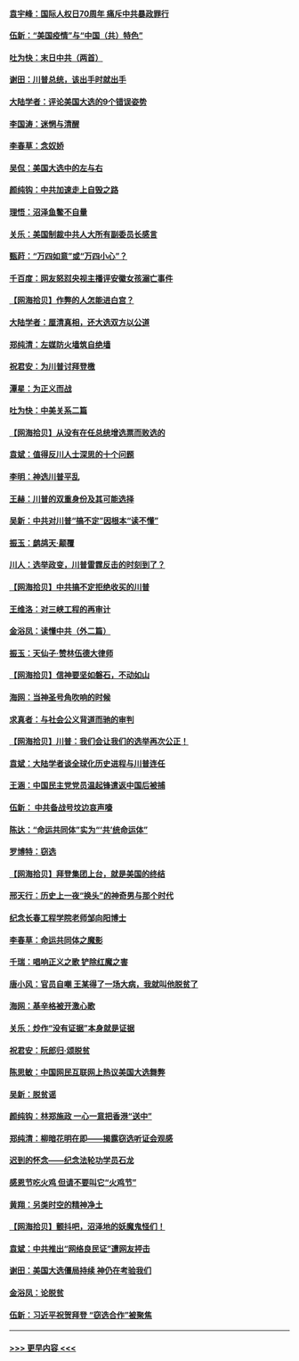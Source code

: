 #### [袁宇峰：国际人权日70周年 痛斥中共暴政罪行](../pages/nsc993/n12611965.md?t=12120751) 
#### [伍新：“美国疫情”与“中国（共）特色”](../pages/nsc993/n12611463.md?t=12120751) 
#### [吐为快：末日中共（两首）](../pages/nsc993/n12611461.md?t=12120751) 
#### [谢田：川普总统，该出手时就出手](../pages/nsc993/n12610905.md?t=12120751) 
#### [大陆学者：评论美国大选的9个错误姿势](../pages/nsc993/n12609586.md?t=12120751) 
#### [李国涛：迷惘与清醒](../pages/nsc993/n12607532.md?t=12120751) 
#### [李春草：念奴娇](../pages/nsc993/n12607083.md?t=12120751) 
#### [吴侃：美国大选中的左与右](../pages/nsc993/n12607054.md?t=12120751) 
#### [颜纯钩：中共加速走上自毁之路](../pages/nsc993/n12606473.md?t=12120751) 
#### [理悟：沼泽鱼鳖不自量](../pages/nsc993/n12606454.md?t=12120751) 
#### [关乐：美国制裁中共人大所有副委员长感言](../pages/nsc993/n12606442.md?t=12120751) 
#### [甄莳：“万四如意”或“万四小心”？](../pages/nsc993/n12606091.md?t=12120751) 
#### [千百度：网友怒怼央视主播评安徽女孩溺亡事件](../pages/nsc993/n12605370.md?t=12120751) 
#### [【网海拾贝】作弊的人怎能进白宫？](../pages/nsc993/n12603546.md?t=12120751) 
#### [大陆学者：厘清真相，还大选双方以公道](../pages/nsc993/n12603475.md?t=12120751) 
#### [郑纯清：左媒防火墙筑自绝墙](../pages/nsc993/n12602226.md?t=12120751) 
#### [祝君安：为川普讨拜登檄](../pages/nsc993/n12602199.md?t=12120751) 
#### [潭星：为正义而战](../pages/nsc993/n12600926.md?t=12120751) 
#### [吐为快：中美关系二篇](../pages/nsc993/n12600908.md?t=12120751) 
#### [【网海拾贝】从没有在任总统增选票而败选的](../pages/nsc993/n12600435.md?t=12120751) 
#### [袁斌：值得反川人士深思的十个问题](../pages/nsc993/n12600332.md?t=12120751) 
#### [李明：神选川普平乱](../pages/nsc993/n12599751.md?t=12120751) 
#### [王赫：川普的双重身份及其可能选择](../pages/nsc993/n12599723.md?t=12120751) 
#### [吴新：中共对川普“搞不定”因根本“读不懂”](../pages/nsc993/n12599502.md?t=12120751) 
#### [振玉：鹧鸪天‧颠覆](../pages/nsc993/n12599494.md?t=12120751) 
#### [川人：选举政变，川普雷霆反击的时刻到了？](../pages/nsc993/n12599291.md?t=12120751) 
#### [【网海拾贝】中共搞不定拒绝收买的川普](../pages/nsc993/n12598955.md?t=12120751) 
#### [王维洛：对三峡工程的再审计](../pages/nsc993/n12598436.md?t=12120751) 
#### [金浴凤：读懂中共（外二篇）](../pages/nsc993/n12597943.md?t=12120751) 
#### [振玉：天仙子‧赞林伍德大律师](../pages/nsc993/n12597929.md?t=12120751) 
#### [【网海拾贝】信神要坚如磐石，不动如山](../pages/nsc993/n12597901.md?t=12120751) 
#### [海网：当神圣号角吹响的时候](../pages/nsc993/n12595891.md?t=12120751) 
#### [求真者：与社会公义背道而驰的审判](../pages/nsc993/n12595868.md?t=12120751) 
#### [【网海拾贝】川普：我们会让我们的选举再次公正！](../pages/nsc993/n12594930.md?t=12120751) 
#### [袁斌：大陆学者谈全球化历史进程与川普连任](../pages/nsc993/n12594690.md?t=12120751) 
#### [王涵：中国民主党党员温起锋遣返中国后被捕](../pages/nsc993/n12594540.md?t=12120751) 
#### [伍新： 中共备战号坟边哀声嚎](../pages/nsc993/n12593086.md?t=12120751) 
#### [陈达：“命运共同体”实为“‘共’统命运体”](../pages/nsc993/n12590865.md?t=12120751) 
#### [罗博特：窃选](../pages/nsc993/n12590619.md?t=12120751) 
#### [【网海拾贝】拜登集团上台，就是美国的终结](../pages/nsc993/n12589725.md?t=12120751) 
#### [邢天行：历史上一夜“换头”的神奇男与那个时代](../pages/nsc993/n12589424.md?t=12120751) 
#### [纪念长春工程学院老师邹向阳博士](../pages/nsc993/n12585390.md?t=12120751) 
#### [李春草：命运共同体之魔影](../pages/nsc993/n12585026.md?t=12120751) 
#### [千瑞：唱响正义之歌 铲除红魔之害](../pages/nsc993/n12585002.md?t=12120751) 
#### [唐小风：官员自嘲 王某得了一场大病，我就叫他脱贫了](../pages/nsc993/n12584981.md?t=12120751) 
#### [海网：基辛格被开激心歌](../pages/nsc993/n12584946.md?t=12120751) 
#### [关乐：炒作“没有证据”本身就是证据](../pages/nsc993/n12583146.md?t=12120751) 
#### [祝君安：阮郎归‧颂脱贫](../pages/nsc993/n12583119.md?t=12120751) 
#### [陈思敏：中国网民互联网上热议美国大选舞弊](../pages/nsc993/n12582845.md?t=12120751) 
#### [吴新：脱贫谣](../pages/nsc993/n12580839.md?t=12120751) 
#### [颜纯钩：林郑施政 一心一意把香港“送中”](../pages/nsc993/n12580805.md?t=12120751) 
#### [郑纯清：柳暗花明在即——揭露窃选听证会观感](../pages/nsc993/n12580795.md?t=12120751) 
#### [迟到的怀念——纪念法轮功学员石龙](../pages/nsc993/n12580245.md?t=12120751) 
#### [感恩节吃火鸡  但请不要叫它“火鸡节”](../pages/nsc993/n12580252.md?t=12120751) 
#### [黄翔：另类时空的精神净土](../pages/nsc993/n12578638.md?t=12120751) 
#### [【网海拾贝】颤抖吧，沼泽地的妖魔鬼怪们！](../pages/nsc993/n12578552.md?t=12120751) 
#### [袁斌：中共推出“网络良民证”遭网友抨击](../pages/nsc993/n12578511.md?t=12120751) 
#### [谢田：美国大选僵局持续 神仍在考验我们](../pages/nsc993/n12577432.md?t=12120751) 
#### [金浴凤：论脱贫](../pages/nsc993/n12576386.md?t=12120751) 
#### [伍新：习近平祝贺拜登 “窃选合作”被聚焦](../pages/nsc993/n12576358.md?t=12120751) 

----
#### [ >>> 更早内容 <<< ](../indexes/nsc993-earlier.md)
